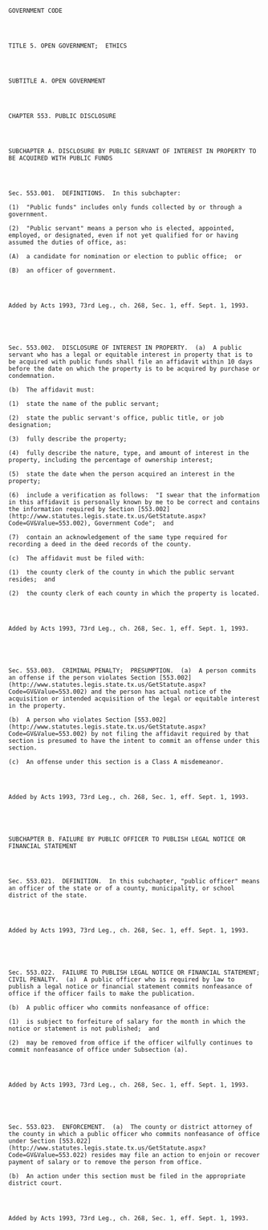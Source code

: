 ﻿
    
    
    	
    					
    
    
    GOVERNMENT CODE
    
      
    
    
    TITLE 5. OPEN GOVERNMENT;  ETHICS
    
      
    
    
    SUBTITLE A. OPEN GOVERNMENT
    
      
    
    
    CHAPTER 553. PUBLIC DISCLOSURE
    
      
    
    
    SUBCHAPTER A. DISCLOSURE BY PUBLIC SERVANT OF INTEREST IN PROPERTY TO BE ACQUIRED WITH PUBLIC FUNDS
    
      
    
    
    Sec. 553.001.  DEFINITIONS.  In this subchapter:
    
    (1)  "Public funds" includes only funds collected by or through a government.
    
    (2)  "Public servant" means a person who is elected, appointed, employed, or designated, even if not yet qualified for or having assumed the duties of office, as:
    
    (A)  a candidate for nomination or election to public office;  or
    
    (B)  an officer of government.
    
    
    
    
    Added by Acts 1993, 73rd Leg., ch. 268, Sec. 1, eff. Sept. 1, 1993.
    
    
    
    
    
    Sec. 553.002.  DISCLOSURE OF INTEREST IN PROPERTY.  (a)  A public servant who has a legal or equitable interest in property that is to be acquired with public funds shall file an affidavit within 10 days before the date on which the property is to be acquired by purchase or condemnation.
    
    (b)  The affidavit must:
    
    (1)  state the name of the public servant;
    
    (2)  state the public servant's office, public title, or job designation;
    
    (3)  fully describe the property;
    
    (4)  fully describe the nature, type, and amount of interest in the property, including the percentage of ownership interest;
    
    (5)  state the date when the person acquired an interest in the property;
    
    (6)  include a verification as follows:  "I swear that the information in this affidavit is personally known by me to be correct and contains the information required by Section [553.002](http://www.statutes.legis.state.tx.us/GetStatute.aspx?Code=GV&Value=553.002), Government Code";  and
    
    (7)  contain an acknowledgement of the same type required for recording a deed in the deed records of the county.
    
    (c)  The affidavit must be filed with:
    
    (1)  the county clerk of the county in which the public servant resides;  and
    
    (2)  the county clerk of each county in which the property is located.
    
    
    
    
    Added by Acts 1993, 73rd Leg., ch. 268, Sec. 1, eff. Sept. 1, 1993.
    
    
    
    
    
    Sec. 553.003.  CRIMINAL PENALTY;  PRESUMPTION.  (a)  A person commits an offense if the person violates Section [553.002](http://www.statutes.legis.state.tx.us/GetStatute.aspx?Code=GV&Value=553.002) and the person has actual notice of the acquisition or intended acquisition of the legal or equitable interest in the property.
    
    (b)  A person who violates Section [553.002](http://www.statutes.legis.state.tx.us/GetStatute.aspx?Code=GV&Value=553.002) by not filing the affidavit required by that section is presumed to have the intent to commit an offense under this section.
    
    (c)  An offense under this section is a Class A misdemeanor.
    
    
    
    
    Added by Acts 1993, 73rd Leg., ch. 268, Sec. 1, eff. Sept. 1, 1993.
    
    
    
    
    
    SUBCHAPTER B. FAILURE BY PUBLIC OFFICER TO PUBLISH LEGAL NOTICE OR FINANCIAL STATEMENT
    
      
    
    
    Sec. 553.021.  DEFINITION.  In this subchapter, "public officer" means an officer of the state or of a county, municipality, or school district of the state.
    
    
    
    
    Added by Acts 1993, 73rd Leg., ch. 268, Sec. 1, eff. Sept. 1, 1993.
    
    
    
    
    
    Sec. 553.022.  FAILURE TO PUBLISH LEGAL NOTICE OR FINANCIAL STATEMENT;  CIVIL PENALTY.  (a)  A public officer who is required by law to publish a legal notice or financial statement commits nonfeasance of office if the officer fails to make the publication.
    
    (b)  A public officer who commits nonfeasance of office:
    
    (1)  is subject to forfeiture of salary for the month in which the notice or statement is not published;  and
    
    (2)  may be removed from office if the officer wilfully continues to commit nonfeasance of office under Subsection (a).
    
    
    
    
    Added by Acts 1993, 73rd Leg., ch. 268, Sec. 1, eff. Sept. 1, 1993.
    
    
    
    
    
    Sec. 553.023.  ENFORCEMENT.  (a)  The county or district attorney of the county in which a public officer who commits nonfeasance of office under Section [553.022](http://www.statutes.legis.state.tx.us/GetStatute.aspx?Code=GV&Value=553.022) resides may file an action to enjoin or recover payment of salary or to remove the person from office.
    
    (b)  An action under this section must be filed in the appropriate district court.
    
    
    
    
    Added by Acts 1993, 73rd Leg., ch. 268, Sec. 1, eff. Sept. 1, 1993.
    
    
    
    
    				
